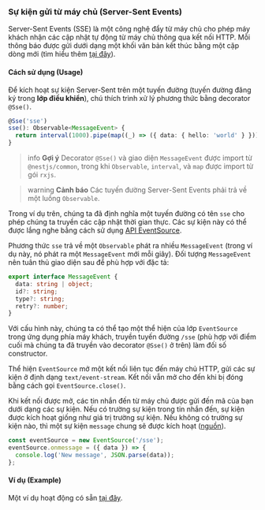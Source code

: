 ### Sự kiện gửi từ máy chủ (Server-Sent Events)

Server-Sent Events (SSE) là một công nghệ đẩy từ máy chủ cho phép máy khách nhận các cập nhật tự động từ máy chủ thông qua kết nối HTTP. Mỗi thông báo được gửi dưới dạng một khối văn bản kết thúc bằng một cặp dòng mới (tìm hiểu thêm [tại đây](https://developer.mozilla.org/en-US/docs/Web/API/Server-sent_events)).

#### Cách sử dụng (Usage)

Để kích hoạt sự kiện Server-Sent trên một tuyến đường (tuyến đường đăng ký trong **lớp điều khiển**), chú thích trình xử lý phương thức bằng decorator `@Sse()`.

```typescript
@Sse('sse')
sse(): Observable<MessageEvent> {
  return interval(1000).pipe(map((_) => ({ data: { hello: 'world' } })));
}
```

> info **Gợi ý** Decorator `@Sse()` và giao diện `MessageEvent` được import từ `@nestjs/common`, trong khi `Observable`, `interval`, và `map` được import từ gói `rxjs`.

> warning **Cảnh báo** Các tuyến đường Server-Sent Events phải trả về một luồng `Observable`.

Trong ví dụ trên, chúng ta đã định nghĩa một tuyến đường có tên `sse` cho phép chúng ta truyền các cập nhật thời gian thực. Các sự kiện này có thể được lắng nghe bằng cách sử dụng [API EventSource](https://developer.mozilla.org/en-US/docs/Web/API/EventSource).

Phương thức `sse` trả về một `Observable` phát ra nhiều `MessageEvent` (trong ví dụ này, nó phát ra một `MessageEvent` mới mỗi giây). Đối tượng `MessageEvent` nên tuân thủ giao diện sau để phù hợp với đặc tả:

```typescript
export interface MessageEvent {
  data: string | object;
  id?: string;
  type?: string;
  retry?: number;
}
```

Với cấu hình này, chúng ta có thể tạo một thể hiện của lớp `EventSource` trong ứng dụng phía máy khách, truyền tuyến đường `/sse` (phù hợp với điểm cuối mà chúng ta đã truyền vào decorator `@Sse()` ở trên) làm đối số constructor.

Thể hiện `EventSource` mở một kết nối liên tục đến máy chủ HTTP, gửi các sự kiện ở định dạng `text/event-stream`. Kết nối vẫn mở cho đến khi bị đóng bằng cách gọi `EventSource.close()`.

Khi kết nối được mở, các tin nhắn đến từ máy chủ được gửi đến mã của bạn dưới dạng các sự kiện. Nếu có trường sự kiện trong tin nhắn đến, sự kiện được kích hoạt giống như giá trị trường sự kiện. Nếu không có trường sự kiện nào, thì một sự kiện `message` chung sẽ được kích hoạt ([nguồn](https://developer.mozilla.org/en-US/docs/Web/API/EventSource)).

```javascript
const eventSource = new EventSource('/sse');
eventSource.onmessage = ({ data }) => {
  console.log('New message', JSON.parse(data));
};
```

#### Ví dụ (Example)

Một ví dụ hoạt động có sẵn [tại đây](https://github.com/nestjs/nest/tree/master/sample/28-sse).
